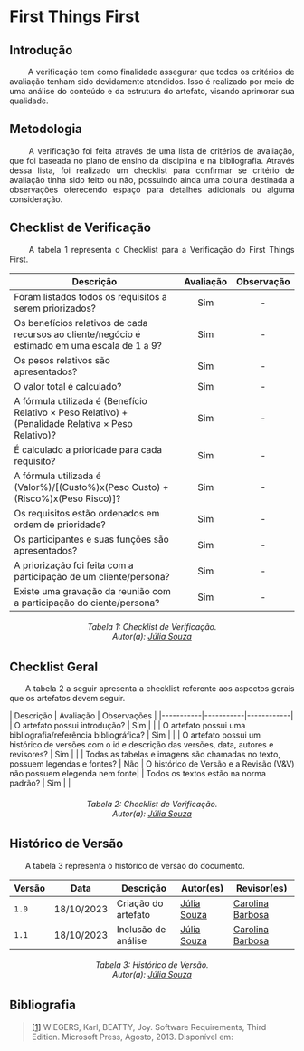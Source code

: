 # **First Things First**

## **Introdução**
<p align="justify">
&emsp;&emsp; A verificação tem como finalidade assegurar que todos os critérios de avaliação tenham sido devidamente atendidos. Isso é realizado por meio de uma análise do conteúdo e da estrutura do artefato, visando aprimorar sua qualidade.
</p>

## **Metodologia**
<p align="justify">
&emsp;&emsp; A verificação foi feita através de uma lista de critérios de avaliação, que foi baseada no plano de ensino da disciplina e na bibliografia. Através dessa lista, foi realizado um checklist para confirmar se  critério de avaliação tinha sido feito ou não, possuindo ainda uma coluna destinada a observações oferecendo espaço para detalhes adicionais ou alguma consideração.
</p>



## **Checklist de Verificação**
<p align="justify">
&emsp;&emsp; A tabela 1 representa o Checklist para a Verificação do First Things First.
</p>

| Descrição                                                                                                                   | Avaliação | Observação |
| --------------------------------------------------------------------------------------------------------------------------- | :-------: | :--------: |
| Foram listados todos os requisitos a serem priorizados?                                                                     |     Sim    |     -      |
| Os benefícios relativos de cada recursos ao cliente/negócio é estimado em uma escala de 1 a 9?                              |     Sim    |     -      |
| Os pesos relativos são apresentados?                                                                                        |     Sim    |     -      |
| O valor total é calculado?                                                                                                  |     Sim    |     -      |
| A fórmula utilizada é (Benefício Relativo × Peso Relativo) + (Penalidade Relativa × Peso Relativo)?                         |     Sim    |     -      |
| É calculado a prioridade para cada requisito?                                                                               |     Sim    |     -      |
| A fórmula utilizada é (Valor%)/[(Custo%)x(Peso Custo) + (Risco%)x(Peso Risco)]?                                             |     Sim    |     -      |
| Os requisitos estão ordenados em ordem de prioridade?                                                                       |     Sim    |     -      |
| Os participantes e suas funções são apresentados?                                                                           |     Sim    |     -      |
| A priorização foi feita com a participação de um cliente/persona?                                                           |     Sim    |     -      |
| Existe uma gravação da reunião com a participação do ciente/persona?                                                     |     Sim    |     -      |


<h6 align="center"> Tabela 1: Checklist de Verificação.
<br> Autor(a): <a href="https://github.com/JuliaSSouza">Júlia Souza</a></h6>

## **Checklist Geral**
<p align="justify"> 
&emsp;&emsp;A tabela 2 a seguir apresenta a checklist referente aos aspectos gerais que os artefatos devem seguir.
</p>
| Descrição | Avaliação | Observações |
|-----------|-----------|------------|
| O artefato possui introdução? | Sim | |
| O artefato possui uma bibliografia/referência bibliográfica? | Sim | |
| O artefato possui um histórico de versões com o id e descrição das versões, data, autores e revisores? | Sim | |
| Todas as tabelas e imagens são chamadas no texto, possuem legendas e fontes? | Não | O histórico de Versão e a Revisão (V&V) não possuem elegenda nem fonte|
| Todos os textos estão na norma padrão? | Sim | |

<h6 align="center"> Tabela 2: Checklist de Verificação.
<br> Autor(a): <a href="https://github.com/JuliaSSouza">Júlia Souza</a></h6>


## **Histórico de Versão**
<p align="justify">
&emsp;&emsp;A tabela 3 representa o histórico de versão do documento.
</p>

| Versão | Data       | Descrição           | Autor(es)                                                                                           | Revisor(es)                                     |
|--------|------------|---------------------|-----------------------------------------------------------------------------------------------------|-------------------------------------------------|
| `1.0`  | 18/10/2023 | Criação do artefato | [Júlia Souza](https://github.com/JuliaSSouza) | [Carolina Barbosa](https://github.com/CarolinaBarb) |
| `1.1`  | 18/10/2023 | Inclusão de análise | [Júlia Souza](https://github.com/JuliaSSouza) | [Carolina Barbosa](https://github.com/CarolinaBarb) |


<h6 align="center"> Tabela 3: Histórico de Versão.
<br> Autor(a): <a href="https://github.com/JuliaSSouza">Júlia Souza</a></h6>

## **Bibliografia**

> <a href="https://aprender3.unb.br/pluginfile.php/2692778/mod_resource/content/2/PriorizaA%CC%83%C2%A7A%CC%83%C2%A3o%20de%20Req.pdf">[1]</a> WIEGERS, Karl, BEATTY, Joy. Software Requirements, Third Edition. Microsoft Press, Agosto, 2013. Disponível em:

